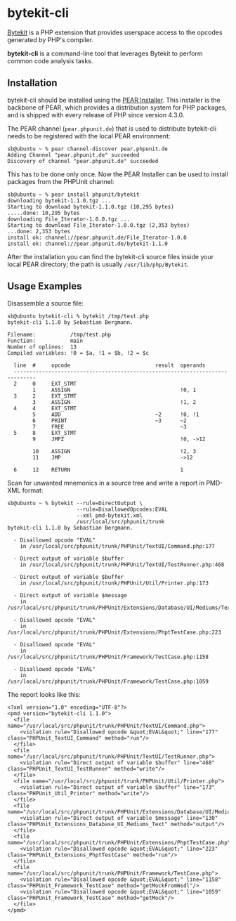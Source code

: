 bytekit-cli
===========

[Bytekit](http://www.bytekit.org/) is a PHP extension that provides userspace
access to the opcodes generated by PHP's compiler.

**bytekit-cli** is a command-line tool that leverages Bytekit to perform common
code analysis tasks.

Installation
------------

bytekit-cli should be installed using the [PEAR Installer](http://pear.php.net/). This installer is the backbone of PEAR, which provides a distribution system for PHP packages, and is shipped with every release of PHP since version 4.3.0.

The PEAR channel (`pear.phpunit.de`) that is used to distribute bytekit-cli needs to be registered with the local PEAR environment:

    sb@ubuntu ~ % pear channel-discover pear.phpunit.de
    Adding Channel "pear.phpunit.de" succeeded
    Discovery of channel "pear.phpunit.de" succeeded

This has to be done only once. Now the PEAR Installer can be used to install packages from the PHPUnit channel:

    sb@ubuntu ~ % pear install phpunit/bytekit
    downloading bytekit-1.1.0.tgz ...
    Starting to download bytekit-1.1.0.tgz (10,295 bytes)
    .....done: 10,295 bytes
    downloading File_Iterator-1.0.0.tgz ...
    Starting to download File_Iterator-1.0.0.tgz (2,353 bytes)
    ...done: 2,353 bytes
    install ok: channel://pear.phpunit.de/File_Iterator-1.0.0
    install ok: channel://pear.phpunit.de/bytekit-1.1.0

After the installation you can find the bytekit-cli source files inside your local PEAR directory; the path is usually `/usr/lib/php/Bytekit`.

Usage Examples
--------------

Disassemble a source file:

    sb@ubuntu bytekit-cli % bytekit /tmp/test.php
    bytekit-cli 1.1.0 by Sebastian Bergmann.

    Filename:           /tmp/test.php
    Function:           main
    Number of oplines:  13
    Compiled variables: !0 = $a, !1 = $b, !2 = $c

      line  #     opcode                           result  operands
      -----------------------------------------------------------------------------
      2     0     EXT_STMT
            1     ASSIGN                                   !0, 1
      3     2     EXT_STMT
            3     ASSIGN                                   !1, 2
      4     4     EXT_STMT
            5     ADD                              ~2      !0, !1
            6     PRINT                            ~3      ~2
            7     FREE                                     ~3
      5     8     EXT_STMT
            9     JMPZ                                     !0, ->12

            10    ASSIGN                                   !2, 3
            11    JMP                                      ->12

      6     12    RETURN                                   1

Scan for unwanted mnemonics in a source tree and write a report in PMD-XML
format:

    sb@ubuntu ~ % bytekit --rule=DirectOutput \
                          --rule=DisallowedOpcodes:EVAL
                          --xml pmd-bytekit.xml
                          /usr/local/src/phpunit/trunk
    bytekit-cli 1.1.0 by Sebastian Bergmann.

      - Disallowed opcode "EVAL"
        in /usr/local/src/phpunit/trunk/PHPUnit/TextUI/Command.php:177

      - Direct output of variable $buffer
        in /usr/local/src/phpunit/trunk/PHPUnit/TextUI/TestRunner.php:468

      - Direct output of variable $buffer
        in /usr/local/src/phpunit/trunk/PHPUnit/Util/Printer.php:173

      - Direct output of variable $message
        in /usr/local/src/phpunit/trunk/PHPUnit/Extensions/Database/UI/Mediums/Text.php:130

      - Disallowed opcode "EVAL"
        in /usr/local/src/phpunit/trunk/PHPUnit/Extensions/PhptTestCase.php:223

      - Disallowed opcode "EVAL"
        in /usr/local/src/phpunit/trunk/PHPUnit/Framework/TestCase.php:1158

      - Disallowed opcode "EVAL"
        in /usr/local/src/phpunit/trunk/PHPUnit/Framework/TestCase.php:1059

The report looks like this:

    <?xml version="1.0" encoding="UTF-8"?>
    <pmd version="bytekit-cli 1.1.0">
      <file name="/usr/local/src/phpunit/trunk/PHPUnit/TextUI/Command.php">
        <violation rule="Disallowed opcode &quot;EVAL&quot;" line="177" class="PHPUnit_TextUI_Command" method="run"/>
      </file>
      <file name="/usr/local/src/phpunit/trunk/PHPUnit/TextUI/TestRunner.php">
        <violation rule="Direct output of variable $buffer" line="468" class="PHPUnit_TextUI_TestRunner" method="write"/>
      </file>
      <file name="/usr/local/src/phpunit/trunk/PHPUnit/Util/Printer.php">
        <violation rule="Direct output of variable $buffer" line="173" class="PHPUnit_Util_Printer" method="write"/>
      </file>
      <file name="/usr/local/src/phpunit/trunk/PHPUnit/Extensions/Database/UI/Mediums/Text.php">
        <violation rule="Direct output of variable $message" line="130" class="PHPUnit_Extensions_Database_UI_Mediums_Text" method="output"/>
      </file>
      <file name="/usr/local/src/phpunit/trunk/PHPUnit/Extensions/PhptTestCase.php">
        <violation rule="Disallowed opcode &quot;EVAL&quot;" line="223" class="PHPUnit_Extensions_PhptTestCase" method="run"/>
      </file>
      <file name="/usr/local/src/phpunit/trunk/PHPUnit/Framework/TestCase.php">
        <violation rule="Disallowed opcode &quot;EVAL&quot;" line="1158" class="PHPUnit_Framework_TestCase" method="getMockFromWsdl"/>
        <violation rule="Disallowed opcode &quot;EVAL&quot;" line="1059" class="PHPUnit_Framework_TestCase" method="getMock"/>
      </file>
    </pmd>

